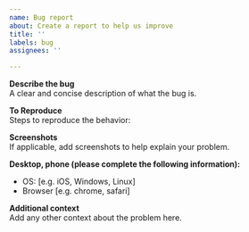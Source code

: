 ```yaml
---
name: Bug report
about: Create a report to help us improve
title: ''
labels: bug
assignees: ''

---
```


**Describe the bug**  
A clear and concise description of what the bug is.

**To Reproduce**  
Steps to reproduce the behavior:

**Screenshots**  
If applicable, add screenshots to help explain your problem.

**Desktop, phone (please complete the following information):**  
 - OS: [e.g. iOS, Windows, Linux]
 - Browser [e.g. chrome, safari]

**Additional context**  
Add any other context about the problem here.
